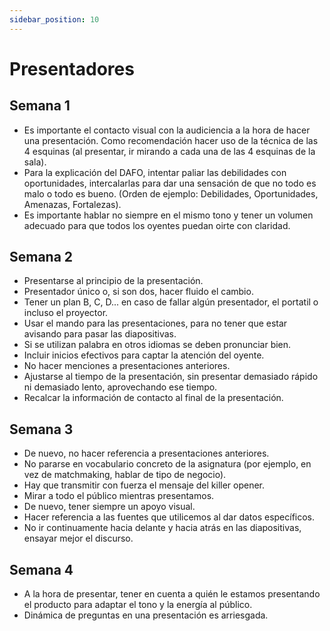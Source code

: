 ```yaml
---
sidebar_position: 10
---
```


# Presentadores
## Semana 1
- Es importante el contacto visual con la audiciencia a la hora de hacer una presentación. Como recomendación hacer uso de la técnica de las 4 esquinas (al presentar, ir mirando a cada una de las 4 esquinas de la sala).
- Para la explicación del DAFO, intentar paliar las debilidades con oportunidades, intercalarlas para dar una sensación de que no todo es malo o todo es bueno. (Orden de ejemplo: Debilidades, Oportunidades, Amenazas, Fortalezas).
- Es importante hablar no siempre en el mismo tono y tener un volumen adecuado para que todos los oyentes puedan oirte con claridad.

## Semana 2
- Presentarse al principio de la presentación.
- Presentador único o, si son dos, hacer fluido el cambio.
- Tener un plan B, C, D... en caso de fallar algún presentador, el portatil o incluso el proyector.
- Usar el mando para las presentaciones, para no tener que estar avisando para pasar las diapositivas.
- Si se utilizan palabra en otros idiomas se deben pronunciar bien.
- Incluir inicios efectivos para captar la atención del oyente.
- No hacer menciones a presentaciones anteriores.
- Ajustarse al tiempo de la presentación, sin presentar demasiado rápido ni demasiado lento, aprovechando ese tiempo.
- Recalcar la información de contacto al final de la presentación.

## Semana 3
- De nuevo, no hacer referencia a presentaciones anteriores.
- No pararse en vocabulario concreto de la asignatura (por ejemplo, en vez de matchmaking, hablar de tipo de negocio).
- Hay que transmitir con fuerza el mensaje del killer opener. 
- Mirar a todo el público mientras presentamos.
- De nuevo, tener siempre un apoyo visual.
- Hacer referencia a las fuentes que utilicemos al dar datos específicos.
- No ir continuamente hacia delante y hacia atrás en las diapositivas, ensayar mejor el discurso.

## Semana 4
- A la hora de presentar, tener en cuenta a quién le estamos presentando el producto para adaptar el tono y la energía al público.
- Dinámica de preguntas en una presentación es arriesgada.
